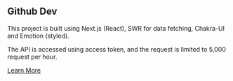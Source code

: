 ## Github Dev

This project is built using Next.js (React), SWR for data fetching, Chakra-UI and Emotion (styled).

The API is accessed using access token, and the request is limited to 5,000 request per hour.

[Learn More](https://docs.github.com/en/free-pro-team@latest/developers/apps/rate-limits-for-github-apps#user-to-server-requests)
